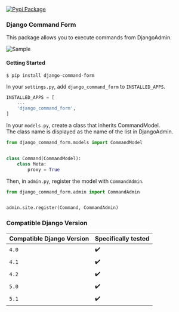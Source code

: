 [![Pypi Package](https://badge.fury.io/py/django-command-form.png)](http://badge.fury.io/py/django-command-form)

### Django Command Form

This package allows you to execute commands from DjangoAdmin.

![Sample](https://i.imgur.com/Gwdf4CV.png)

#### Getting Started

```shell
$ pip install django-command-form
```

In your `settings.py`, add `django_command_form` to `INSTALLED_APPS`.

```python
INSTALLED_APPS = [
    ...
    'django_command_form',
]
```


In your `models.py`, create a class that inherits CommandModel.  
The class name is displayed as the name of the list in DjangoAdmin.

```python
from django_command_form.models import CommandModel


class Command(CommandModel):
    class Meta:
        proxy = True
```

Then, in `admin.py`, register the model with `CommandAdmin`.

```python
from django_command_form.admin import CommandAdmin


admin.site.register(Command, CommandAdmin)
```

### Compatible Django Version

| Compatible Django Version | Specifically tested |
| ------------------------- | ------------------- |
| `4.0`                     | :heavy_check_mark:  |
| `4.1`                     | :heavy_check_mark:  |
| `4.2`                     | :heavy_check_mark:  |
| `5.0`                     | :heavy_check_mark:  |
| `5.1`                     | :heavy_check_mark:  |